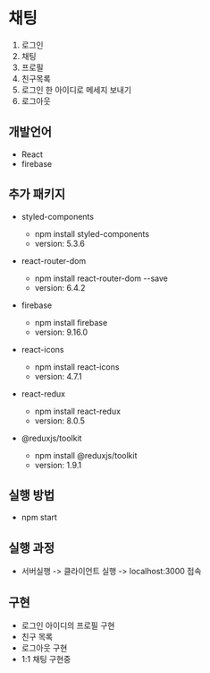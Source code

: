 # 채팅 
1. 로그인
1. 채팅
1. 프로필
1. 친구목록
1. 로그인 한 아이디로 메세지 보내기
2. 로그아웃

## 개발언어
- React
- firebase

## 추가 패키지
- styled-components
  - npm install styled-components
  - version: 5.3.6

- react-router-dom
  - npm install react-router-dom --save
  - version: 6.4.2

- firebase
  - npm install firebase
  - version: 9.16.0

- react-icons
  - npm install react-icons
  - version: 4.7.1

- react-redux
  - npm install react-redux
  - version: 8.0.5

- @reduxjs/toolkit
  - npm install @reduxjs/toolkit
  - version: 1.9.1

## 실행 방법
- npm start

## 실행 과정
- 서버실행 -> 클라이언트 실행 -> localhost:3000 접속

## 구현
- 로그인 아이디의 프로필 구현
- 친구 목록
- 로그아웃 구현
- 1:1 채팅 구현중
